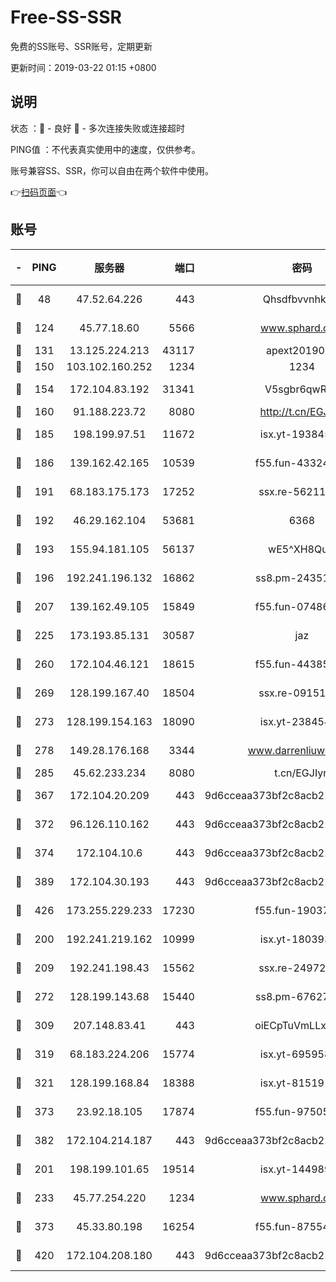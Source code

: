 # Free-SS-SSR

免费的SS账号、SSR账号，定期更新

更新时间：2019-03-22 01:15 +0800

## 说明

状态     ：🙂 - 良好 🙁 - 多次连接失败或连接超时

PING值   ：不代表真实使用中的速度，仅供参考。

账号兼容SS、SSR，你可以自由在两个软件中使用。

👉[扫码页面](https://liesauer.github.io/Free-SS-SSR/)👈

## 账号

|-|PING|服务器|端口|密码|加密方式|区域|
|:----:|:----:|:-----:|-----:|:----:|:----:|:----:|
|🙂|48|47.52.64.226|443|Qhsdfbvvnhkm1|aes-256-cfb|HK|
|🙂|124|45.77.18.60|5566|www.sphard.com|aes-256-cfb|JP|
|🙂|131|13.125.224.213|43117|apext2019005|chacha20|KR|
|🙂|150|103.102.160.252|1234|1234|rc4-md5|JP|
|🙂|154|172.104.83.192|31341|V5sgbr6qwRg1|aes-256-cfb|JP|
|🙂|160|91.188.223.72|8080|http://t.cn/EGJIyrl|rc4-md5|RU|
|🙂|185|198.199.97.51|11672|isx.yt-19384515|aes-256-cfb|US|
|🙂|186|139.162.42.165|10539|f55.fun-43324976|aes-256-cfb|SG|
|🙂|191|68.183.175.173|17252|ssx.re-56211107|aes-256-cfb|US|
|🙂|192|46.29.162.104|53681|6368|aes-256-ctr|RU|
|🙂|193|155.94.181.105|56137|wE5^XH8Quw|aes-256-cfb|US|
|🙂|196|192.241.196.132|16862|ss8.pm-24351736|aes-256-cfb|US|
|🙂|207|139.162.49.105|15849|f55.fun-07486804|aes-256-cfb|SG|
|🙂|225|173.193.85.131|30587|jaz|aes-256-cfb|US|
|🙂|260|172.104.46.121|18615|f55.fun-44385578|aes-256-cfb|SG|
|🙂|269|128.199.167.40|18504|ssx.re-09151309|aes-256-cfb|SG|
|🙂|273|128.199.154.163|18090|isx.yt-23845472|aes-256-cfb|SG|
|🙂|278|149.28.176.168|3344|www.darrenliuwei.com|aes-256-cfb|AU|
|🙂|285|45.62.233.234|8080|t.cn/EGJIyrl|rc4-md5|CA|
|🙂|367|172.104.20.209|443|9d6cceaa373bf2c8acb22e60b6a58be6|aes-256-cfb|US|
|🙂|372|96.126.110.162|443|9d6cceaa373bf2c8acb22e60b6a58be6|aes-256-cfb|US|
|🙂|374|172.104.10.6|443|9d6cceaa373bf2c8acb22e60b6a58be6|aes-256-cfb|US|
|🙂|389|172.104.30.193|443|9d6cceaa373bf2c8acb22e60b6a58be6|aes-256-cfb|US|
|🙂|426|173.255.229.233|17230|f55.fun-19037951|aes-256-cfb|US|
|🙂|200|192.241.219.162|10999|isx.yt-18039327|aes-256-cfb|US|
|🙂|209|192.241.198.43|15562|ssx.re-24972018|aes-256-cfb|US|
|🙂|272|128.199.143.68|15440|ss8.pm-67627124|aes-256-cfb|SG|
|🙂|309|207.148.83.41|443|oiECpTuVmLLxk4Ts|aes-256-cfb|AU|
|🙂|319|68.183.224.206|15774|isx.yt-69595810|aes-256-cfb|SG|
|🙂|321|128.199.168.84|18388|isx.yt-81519185|aes-256-cfb|SG|
|🙂|373|23.92.18.105|17874|f55.fun-97505102|aes-256-cfb|US|
|🙂|382|172.104.214.187|443|9d6cceaa373bf2c8acb22e60b6a58be6|aes-256-cfb|US|
|🙁|201|198.199.101.65|19514|isx.yt-14498993|aes-256-cfb|US|
|🙁|233|45.77.254.220|1234|www.sphard.com|aes-256-cfb|SG|
|🙁|373|45.33.80.198|16254|f55.fun-87554546|aes-256-cfb|US|
|🙁|420|172.104.208.180|443|9d6cceaa373bf2c8acb22e60b6a58be6|aes-256-cfb|US|
